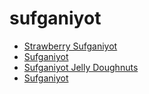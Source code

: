 # sufganiyot

 * [Strawberry Sufganiyot](index/s/strawberry-sufganiyot-51198880.json)
 * [Sufganiyot](index/s/sufganiyot-40003.json)
 * [Sufganiyot Jelly Doughnuts](index/s/sufganiyot-jelly-doughnuts-51133810.json)
 * [Sufganiyot](index/s/sufganiyot.json)
